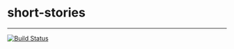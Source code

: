 # short-stories
---
[![Build Status](https://travis-ci.org/dwolfm/turtle.svg)](https://travis-ci.org/dwolfm/turtle)
